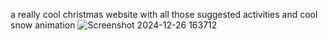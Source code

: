  a really cool christmas website with all those suggested activities and cool snow animation
 ![Screenshot 2024-12-26 163712](https://github.com/user-attachments/assets/cda7217c-c6b5-4b86-9212-d116e7899459)
